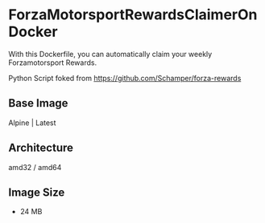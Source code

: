 # ForzaMotorsportRewardsClaimerOnDocker

With this Dockerfile, you can automatically claim your weekly Forzamotorsport Rewards.

Python Script foked from https://github.com/Schamper/forza-rewards

## Base Image
Alpine | Latest

## Architecture
amd32 / amd64

## Image Size
- 24 MB

